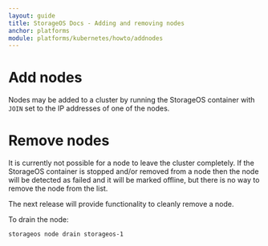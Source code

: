 ```yaml
---
layout: guide
title: StorageOS Docs - Adding and removing nodes
anchor: platforms
module: platforms/kubernetes/howto/addnodes
---
```


# Add nodes

Nodes may be added to a cluster by running the StorageOS container with `JOIN`
set to the IP addresses of one of the nodes.

# Remove nodes

It is currently not possible for a node to leave the cluster completely. If the
StorageOS container is stopped and/or removed from a node then the node will be
detected as failed and it will be marked offline, but there is no way to remove
the node from the list.

The next release will provide functionality to cleanly remove a node.

To drain the node:

```bash
storageos node drain storageos-1
```
